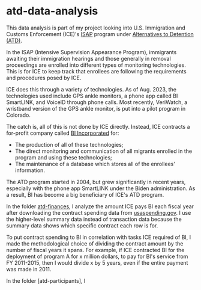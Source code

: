 # atd-data-analysis
This data analysis is part of my project looking into U.S. Immigration and Customs Enforcement (ICE)'s [ISAP](https://www.dhs.gov/sites/default/files/2022-06/ICE%20-%20Intensive%20Supervision%20Appearance%20Program%2C%20FYs%202017%20-%202020.pdf) program under [Alternatives to Detention (ATD)](https://www.ice.gov/features/atd). 

In the ISAP (Intensive Supervision Appearance Program), immigrants awaiting their immigration hearings and those generally in removal proceedings are enrolled into different types of monitoring technologies. This is for ICE to keep track that enrollees are following the requirements and procedures posed by ICE.

ICE does this through a variety of technologies. As of Aug. 2023, the technologies used include GPS ankle monitors, a phone app called BI SmartLINK, and VoiceID through phone calls. Most recently, VeriWatch, a wristband version of the GPS ankle monitor, is put into a pilot program in Colorado.

The catch is, all of this is not done by ICE directly. Instead, ICE contracts a for-profit  company called [BI Incorporated](https://bi.com/) for:

- The production of all of these technologies;
- The direct monitoring and communication of all migrants enrolled in the program and using these technologies;
- The maintenance of a database which stores all of the enrollees' information.

The ATD program started in 2004, but grew significantly in recent years, especially with the phone app SmartLINK under the Biden administration. As a result, BI has become a big beneficiary of ICE's ATD program. 

In the folder [atd-finances](https://github.com/evawqh/atd-data-analysis/tree/main/atd-finances), I analyze the amount ICE pays BI each fiscal year after downloading the contract spending data from [usaspending.gov](usaspending.gov). I use the higher-level summary data instead of transaction data because the summary data shows which specific contract each row is for. 

To put contract spending to BI in correlation with tasks ICE required of BI, I made the methodological choice of dividing the contract amount by the number of fiscal years it spans. For example, if ICE contracted BI for the deployment of program A for x million dollars, to pay for BI's service from FY 2011-2015, then I would divide x by 5 years, even if the entire payment was made in 2011. 

In the folder [atd-participants], I 


